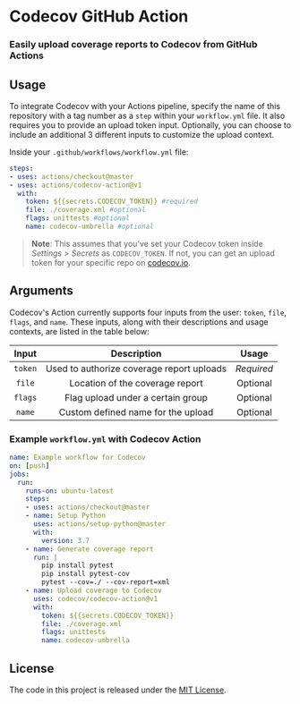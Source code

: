 # Codecov GitHub Action
### Easily upload coverage reports to Codecov from GitHub Actions 

## Usage

To integrate Codecov with your Actions pipeline, specify the name of this repository with a tag number as a `step` within your `workflow.yml` file. It also requires you to provide an upload token input. Optionally, you can choose to include an additional 3 different inputs to customize the upload context.

Inside your `.github/workflows/workflow.yml` file:

```yaml
steps:
- uses: actions/checkout@master
- uses: actions/codecov-action@v1
  with:
    token: ${{secrets.CODECOV_TOKEN}} #required
    file: ./coverage.xml #optional
    flags: unittests #optional
    name: codecov-umbrella #optional
```
>**Note**: This assumes that you've set your Codecov token inside *Settings > Secrets* as `CODECOV_TOKEN`. If not, you can get an upload token for your specific repo on [codecov.io](https://www.codecov.io). 

## Arguments

Codecov's Action currently supports four inputs from the user: `token`, `file`, `flags`, and `name`.  These inputs, along with their descriptions and usage contexts, are listed in the table below: 

| Input  | Description | Usage |
| :---:     |     :---:   |    :---:   |
| `token`  | Used to authorize coverage report uploads  | *Required* |
| `file`  | Location of the coverage report | Optional
| `flags`  | Flag upload under a certain group | Optional
| `name`  | Custom defined name for the upload | Optional

### Example `workflow.yml` with Codecov Action

```yaml
name: Example workflow for Codecov
on: [push]
jobs:
  run:
    runs-on: ubuntu-latest
    steps:
    - uses: actions/checkout@master
    - name: Setup Python  
      uses: actions/setup-python@master
      with:
        version: 3.7
    - name: Generate coverage report
      run: |
        pip install pytest
        pip install pytest-cov
        pytest --cov=./ --cov-report=xml
    - name: Upload coverage to Codecov  
      uses: codecov/codecov-action@v1
      with:
        token: ${{secrets.CODECOV_TOKEN}}
        file: ./coverage.xml
        flags: unittests
        name: codecov-umbrella 
```

## License 

The code in this project is released under the [MIT License](LICENSE).
